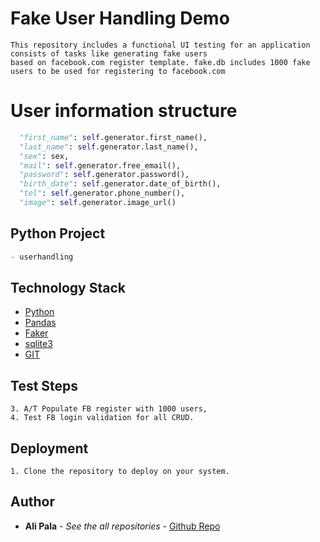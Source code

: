 # Fake User Handling Demo
``` Details
This repository includes a functional UI testing for an application consists of tasks like generating fake users 
based on facebook.com register template. fake.db includes 1000 fake users to be used for registering to facebook.com
``` 

# User information structure
``` python
  "first_name": self.generator.first_name(),
  "last_name": self.generator.last_name(),
  "sex": sex,
  "mail": self.generator.free_email(),
  "password": self.generator.password(),
  "birth_date": self.generator.date_of_birth(),
  "tel": self.generator.phone_number(),
  "image": self.generator.image_url()
```

## Python Project
``` Python projects 
- userhandling
``` 

## Technology Stack
- [Python](https://www.python.org/)
- [Pandas](https://pandas.pydata.org/)
- [Faker](https://github.com/joke2k/faker)
- [sqlite3](https://www.sqlite.org/download.html)
- [GIT](https://git-scm.com/downloads)


## Test Steps
``` Test Steps 
3. A/T Populate FB register with 1000 users,
4. Test FB login validation for all CRUD.
``` 


## Deployment
``` Deployment 
1. Clone the repository to deploy on your system.
``` 

## Author

* **Ali Pala** - *See the all repositories* - [Github Repo](https://github.com/alipala)

